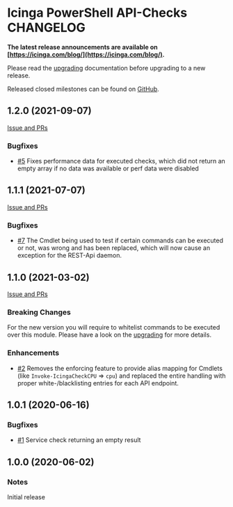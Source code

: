 # Icinga PowerShell API-Checks CHANGELOG

**The latest release announcements are available on [https://icinga.com/blog/](https://icinga.com/blog/).**

Please read the [upgrading](30-Upgrading-API-Checks.md) documentation before upgrading to a new release.

Released closed milestones can be found on [GitHub](https://github.com/Icinga/icinga-powershell-apichecks/milestones?state=closed).

## 1.2.0 (2021-09-07)

[Issue and PRs](https://github.com/Icinga/icinga-powershell-apichecks/milestone/3?closed=1)

### Bugfixes

* [#5](https://github.com/Icinga/icinga-powershell-apichecks/issues/5) Fixes performance data for executed checks, which did not return an empty array if no data was available or perf data were disabled

## 1.1.1 (2021-07-07)

[Issue and PRs](https://github.com/Icinga/icinga-powershell-apichecks/milestone/4?closed=1)

### Bugfixes

* [#7](https://github.com/Icinga/icinga-powershell-apichecks/pull/7) The Cmdlet being used to test if certain commands can be executed or not, was wrong and has been replaced, which will now cause an exception for the REST-Api daemon.

## 1.1.0 (2021-03-02)

[Issue and PRs](https://github.com/Icinga/icinga-powershell-apichecks/milestone/2?closed=1)

### Breaking Changes

For the new version you will require to whitelist commands to be executed over this module. Please have a look on the [upgrading](30-Upgrading-API-Checks.md) for more details.

### Enhancements

* [#2](https://github.com/Icinga/icinga-powershell-apichecks/pull/2) Removes the enforcing feature to provide alias mapping for Cmdlets (like `Invoke-IcingaCheckCPU` => `cpu`) and replaced the entire handling with proper white-/blacklisting entries for each API endpoint.

## 1.0.1 (2020-06-16)

### Bugfixes

* [#1](https://github.com/Icinga/icinga-powershell-apichecks/issues/1) Service check returning an empty result

## 1.0.0 (2020-06-02)

### Notes

Initial release

